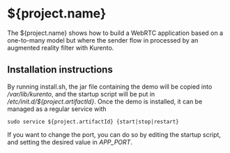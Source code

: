 ${project.name}
======================

The ${project.name} shows how to build a WebRTC application based on a one-to-many model but where the sender
flow in processed by an augmented reality filter with Kurento.

Installation instructions
-------------------------

By running install.sh, the jar file containing the demo will be copied into 
_/var/lib/kurento_, and the startup script will be put in _/etc/init.d/${project.artifactId}_. Once the demo is installed, it can be managed as a regular service with

```
sudo service ${project.artifactId} {start|stop|restart}
```

If you want to change the port, you can do so by editing the startup script, and setting the desired value in _APP\_PORT_.